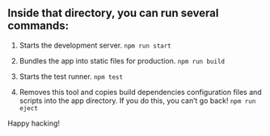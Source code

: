 ## Inside that directory, you can run several commands:

1. Starts the development server.
  `npm run start`

2. Bundles the app into static files for production.
  `npm run build`

3. Starts the test runner.
  `npm test`

4. Removes this tool and copies build dependencies configuration files
and scripts into the app directory. If you do this, you can’t go back!
  `npm run eject`

Happy hacking!